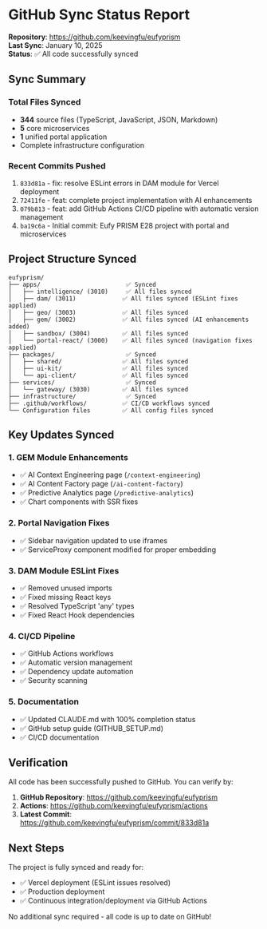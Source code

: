 # GitHub Sync Status Report

**Repository**: https://github.com/keevingfu/eufyprism  
**Last Sync**: January 10, 2025  
**Status**: ✅ All code successfully synced

## Sync Summary

### Total Files Synced
- **344** source files (TypeScript, JavaScript, JSON, Markdown)
- **5** core microservices
- **1** unified portal application
- Complete infrastructure configuration

### Recent Commits Pushed
1. `833d81a` - fix: resolve ESLint errors in DAM module for Vercel deployment
2. `72411fe` - feat: complete project implementation with AI enhancements
3. `079b813` - feat: add GitHub Actions CI/CD pipeline with automatic version management
4. `ba19c6a` - Initial commit: Eufy PRISM E28 project with portal and microservices

## Project Structure Synced

```
eufyprism/
├── apps/                        ✅ Synced
│   ├── intelligence/ (3010)     ✅ All files synced
│   ├── dam/ (3011)             ✅ All files synced (ESLint fixes applied)
│   ├── geo/ (3003)             ✅ All files synced
│   ├── gem/ (3002)             ✅ All files synced (AI enhancements added)
│   ├── sandbox/ (3004)         ✅ All files synced
│   └── portal-react/ (3000)    ✅ All files synced (navigation fixes applied)
├── packages/                    ✅ Synced
│   ├── shared/                 ✅ All files synced
│   ├── ui-kit/                 ✅ All files synced
│   └── api-client/             ✅ All files synced
├── services/                    ✅ Synced
│   └── gateway/ (3030)         ✅ All files synced
├── infrastructure/              ✅ Synced
├── .github/workflows/          ✅ CI/CD workflows synced
└── Configuration files         ✅ All config files synced
```

## Key Updates Synced

### 1. GEM Module Enhancements
- ✅ AI Context Engineering page (`/context-engineering`)
- ✅ AI Content Factory page (`/ai-content-factory`)
- ✅ Predictive Analytics page (`/predictive-analytics`)
- ✅ Chart components with SSR fixes

### 2. Portal Navigation Fixes
- ✅ Sidebar navigation updated to use iframes
- ✅ ServiceProxy component modified for proper embedding

### 3. DAM Module ESLint Fixes
- ✅ Removed unused imports
- ✅ Fixed missing React keys
- ✅ Resolved TypeScript 'any' types
- ✅ Fixed React Hook dependencies

### 4. CI/CD Pipeline
- ✅ GitHub Actions workflows
- ✅ Automatic version management
- ✅ Dependency update automation
- ✅ Security scanning

### 5. Documentation
- ✅ Updated CLAUDE.md with 100% completion status
- ✅ GitHub setup guide (GITHUB_SETUP.md)
- ✅ CI/CD documentation

## Verification

All code has been successfully pushed to GitHub. You can verify by:

1. **GitHub Repository**: https://github.com/keevingfu/eufyprism
2. **Actions**: https://github.com/keevingfu/eufyprism/actions
3. **Latest Commit**: https://github.com/keevingfu/eufyprism/commit/833d81a

## Next Steps

The project is fully synced and ready for:
- ✅ Vercel deployment (ESLint issues resolved)
- ✅ Production deployment
- ✅ Continuous integration/deployment via GitHub Actions

No additional sync required - all code is up to date on GitHub!